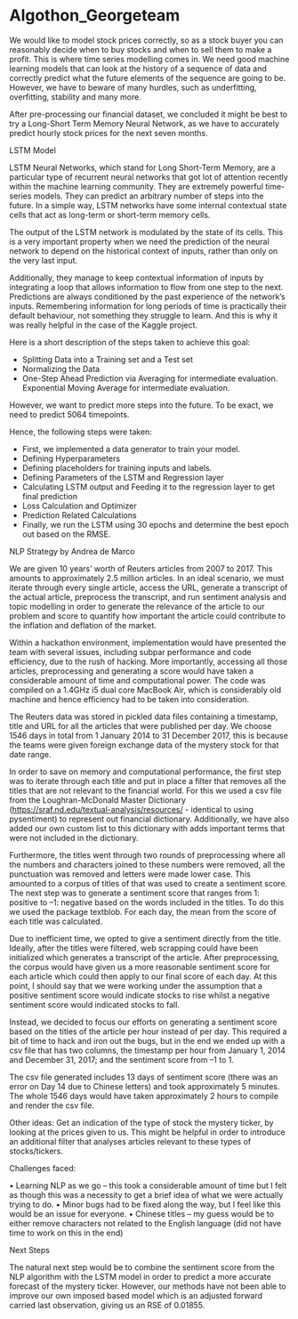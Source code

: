 # Algothon_Georgeteam

We would like to model stock prices correctly, so as a stock buyer you can reasonably decide when to buy stocks and when to sell them to make a profit. This is where time series modelling comes in. We need good machine learning models that can look at the history of a sequence of data and correctly predict what the future elements of the sequence are going to be. However, we have to beware of many hurdles, such as underfitting, overfitting, stability and many more. 

After pre-processing our financial dataset, we concluded it might be best to try a Long-Short Term Memory Neural Network, as we have to accurately predict hourly stock prices for the next seven months. 

LSTM Model

LSTM Neural Networks, which stand for Long Short-Term Memory, are a particular type of recurrent neural networks that got lot of attention recently within the machine learning community. They are extremely powerful time-series models. They can predict an arbitrary number of steps into the future. In a simple way, LSTM networks have some internal contextual state cells that act as long-term or short-term memory cells.

The output of the LSTM network is modulated by the state of its cells. This is a very important property when we need the prediction of the neural network to depend on the historical context of inputs, rather than only on the very last input.

Additionally, they manage to keep contextual information of inputs by integrating a loop that allows information to flow from one step to the next. Predictions are always conditioned by the past experience of the network’s inputs. Remembering information for long periods of time is practically their default behaviour, not something they struggle to learn. And this is why it was really helpful in the case of the Kaggle project.

Here is a short description of the steps taken to achieve this goal:

-	Splitting Data into a Training set and a Test set
-	Normalizing the Data
-	One-Step Ahead Prediction via Averaging for intermediate evaluation. Exponential Moving Average for intermediate evaluation. 

However, we want to predict more steps into the future. To be exact, we need to predict 5064 timepoints. 

Hence, the following steps were taken:

-	First, we implemented a data generator to train your model. 
-	Defining Hyperparameters
-	Defining placeholders for training inputs and labels.
-	Defining Parameters of the LSTM and Regression layer
-	Calculating LSTM output and Feeding it to the regression layer to get final prediction
-	Loss Calculation and Optimizer
-	Prediction Related Calculations
-	Finally, we run the LSTM using 30 epochs and determine the best epoch out based on the RMSE.

NLP Strategy by Andrea de Marco

We are given 10 years’ worth of Reuters articles from 2007 to 2017. This amounts to approximately 2.5 million articles. In an ideal scenario, we must iterate through every single article, access the URL, generate a transcript of the actual article, preprocess the transcript, and run sentiment analysis and topic modelling in order to generate the relevance of the article to our problem and score to quantify how important the article could contribute to the inflation and deflation of the market.

Within a hackathon environment, implementation would have presented the team with several issues, including subpar performance and code efficiency, due to the rush of hacking. More importantly, accessing all those articles, preprocessing and generating a score would have taken a considerable amount of time and computational power. The code was compiled on a 1.4GHz i5 dual core MacBook Air, which is considerably old machine and hence efficiency had to be taken into consideration.

The Reuters data was stored in pickled data files containing a timestamp, title and URL for all the articles that were published per day. We choose 1546 days in total from 1 January 2014 to 31 December 2017, this is because the teams were given foreign exchange data of the mystery stock for that date range.

In order to save on memory and computational performance, the first step was to iterate through each title and put in place a filter that removes all the titles that are not relevant to the financial world. For this we used a csv file from the Loughran-McDonald Master Dictionary (https://sraf.nd.edu/textual-analysis/resources/ - identical to using pysentiment) to represent out financial dictionary. Additionally, we have also added our own custom list to this dictionary with adds important terms that were not included in the dictionary.

Furthermore, the titles went through two rounds of preprocessing where all the numbers and characters joined to these numbers were removed, all the punctuation was removed and letters were made lower case. This amounted to a corpus of titles of that was used to create a sentiment score. The next step was to generate a sentiment score that ranges from 1: positive to –1: negative based on the words included in the titles. To do this we used the package textblob. For each day, the mean from the score of each title was calculated.

Due to inefficient time, we opted to give a sentiment directly from the title. Ideally, after the titles were filtered, web scrapping could have been initialized which generates a transcript of the article. After preprocessing, the corpus would have given us a more reasonable sentiment score for each article which could then apply to our final score of each day. At this point, I should say that we were working under the assumption that a positive sentiment score would indicate stocks to rise whilst a negative sentiment score would indicated stocks to fall.

Instead, we decided to focus our efforts on generating a sentiment score based on the titles of the article per hour instead of per day. This required a bit of time to hack and iron out the bugs, but in the end we ended up with a csv file that has two columns, the timestamp per hour from January 1, 2014 and December 31, 2017; and the sentiment score from –1 to 1.

The csv file generated includes 13 days of sentiment score (there was an error on Day 14 due to Chinese letters) and took approximately 5 minutes. The whole 1546 days would have taken approximately 2 hours to compile and render the csv file.

Other ideas: Get an indication of the type of stock the mystery ticker, by looking at the prices given to us. This might be helpful in order to introduce an additional filter that analyses articles relevant to these types of stocks/tickers.

Challenges faced:

•	Learning NLP as we go – this took a considerable amount of time but I felt as though this was a necessity to get a brief idea of what we were actually trying to do.
•	Minor bugs had to be fixed along the way, but I feel like this would be an issue for everyone.
•	Chinese titles – my guess would be to either remove characters not related to the English language (did not have time to work on this in the end)

Next Steps

The natural next step would be to combine the sentiment score from the NLP algorithm with the LSTM model in order to predict a more accurate forecast of the mystery ticker. However, our methods have not been able to improve our own imposed based model which is an adjusted forward carried last observation, giving us an RSE of 0.01855.
